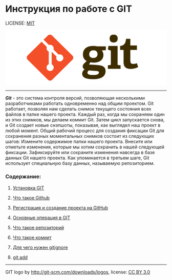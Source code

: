 # Инструкция по работе с GIT


LICENSE: [MIT](./lisence.md)

![](./assest/git-logo.png)

----

***Git*** - это система контроля версий, позволяющая несколькими разработчиками работать одновременно над общим проектом. 
Git работает, позволяя нам сделать снимок текущего состояния всех файлов в папке нашего проекта. Каждый раз, когда мы сохраняем один из этих снимков, мы делаем коммит Git. Затем цикл запускается снова, и Git создает новые снэпшоты, показывая, как выглядел наш проект в любой момент.
Общий рабочий процесс для создания фиксации Git для сохранения разных моментальных снимков состоит из следующих шагов:
Измените содержимое папки нашего проекта.
Внесите или отметьте изменения, которые мы хотим сохранить в нашей следующей фиксации.
Зафиксируйте или сохраните изменения навсегда в базе данных Git нашего проекта.
Как упоминается в третьем шаге, Git использует специальную базу данных, называемую репозиторием.  

### Cодержание:
1. [Установка GIT](./updategit.md)


2. [Что такое Github](./GIthub.md)
 
3. [Регистрация и создание проекта на GitHub](./startGit.md)



4. [Основные операция в GIT](./git.md)


5. [Что такое репозиторий](./repositories.md)


6. [Что такое комиит](./commit.md)


7. [Для чего нужен gitignore](./gitignore)


8. [git add](./add.md)



----

GIT logo by 	http://git-scm.com/downloads/logos, license: [CC BY 3.0](https://creativecommons.org/licenses/by/3.0/deed.ru)


